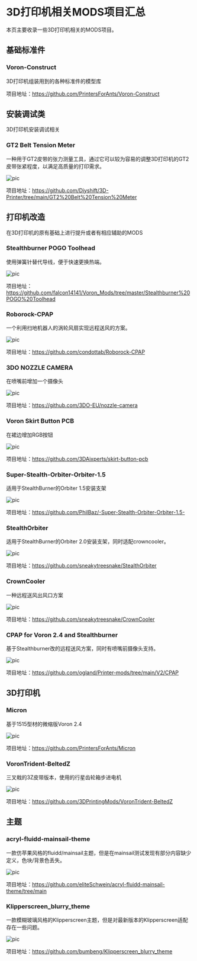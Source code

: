 # 3D打印机相关MODS项目汇总

本页主要收录一些3D打印机相关的MODS项目。

## 基础标准件

### Voron-Construct

3D打印机组装用到的各种标准件的模型库

项目地址：https://github.com/PrintersForAnts/Voron-Construct

## 安装调试类

3D打印机安装调试相关

### GT2 Belt Tension Meter

一种用于GT2皮带的张力测量工具，通过它可以较为容易的调整3D打印机的GT2皮带张紧程度，以满足高质量的打印需求。

![pic](https://raw.githubusercontent.com/Diyshift/3D-Printer/main/GT2%20Belt%20Tension%20Meter/Images/meteronbelt.JPG)

项目地址：https://github.com/Diyshift/3D-Printer/tree/main/GT2%20Belt%20Tension%20Meter


## 打印机改造

在3D打印机的原有基础上进行提升或者有相应辅助的MODS

### Stealthburner POGO Toolhead

使用弹簧针替代导线，便于快速更换热端。

![pic](https://raw.githubusercontent.com/falcon14141/Voron_Mods/master/Stealthburner%20POGO%20Toolhead/images/Pogo-CW2.png)

项目地址：https://github.com/falcon14141/Voron_Mods/tree/master/Stealthburner%20POGO%20Toolhead

### Roborock-CPAP

一个利用扫地机器人的涡轮风扇实现远程送风的方案。

![pic](https://user-images.githubusercontent.com/121378039/209482129-ca142f26-6aaa-42c2-b7cc-db964e90b7dd.png)

项目地址：https://github.com/condottab/Roborock-CPAP

### 3DO NOZZLE CAMERA

在喷嘴前增加一个摄像头

![pic](https://raw.githubusercontent.com/3DO-EU/nozzle-camera/main/printers/Voron_Stealthburner/images/SB_UHF.jpg)

项目地址：https://github.com/3DO-EU/nozzle-camera

### Voron Skirt Button PCB

在裙边增加RGB按钮

![pic](https://raw.githubusercontent.com/3DAixperts/skirt-button-pcb/V1/V1/images/thumbnail3.png)

项目地址：https://github.com/3DAixperts/skirt-button-pcb

### Super-Stealth-Orbiter-Orbiter-1.5

适用于StealthBurner的Orbiter 1.5安装支架

![pic](https://user-images.githubusercontent.com/21558241/216803339-88eed779-3b86-44f2-978e-974c27281f8a.jpg)

项目地址：https://github.com/PhilBaz/-Super-Stealth-Orbiter-Orbiter-1.5-

### StealthOrbiter

适用于StealthBurner的Orbiter 2.0安装支架，同时适配crowncooler。

![pic](https://user-images.githubusercontent.com/12782053/229247959-782a5b35-3315-48fa-8873-b30b1c99f6f5.png)

项目地址：https://github.com/sneakytreesnake/StealthOrbiter

### CrownCooler

一种远程送风出风口方案

![pic](https://user-images.githubusercontent.com/12782053/218704842-4c892ae8-7313-47ee-ab54-abd7306c677a.png)

项目地址：https://github.com/sneakytreesnake/CrownCooler

### CPAP for Voron 2.4 and Stealthburner

基于Stealthburner改的远程送风方案，同时有喷嘴前摄像头支持。

![pic](https://user-images.githubusercontent.com/37978198/213911436-9f89ef58-61e0-4f93-8960-56643ca9741a.png)

项目地址：https://github.com/ogland/Printer-mods/tree/main/V2/CPAP

## 3D打印机

### Micron

基于1515型材的微缩版Voron 2.4

![pic](https://raw.githubusercontent.com/PrintersForAnts/Micron/main/Images/Green-Micron-plus-Render.png)

项目地址：https://github.com/PrintersForAnts/Micron

### VoronTrident-BeltedZ

三叉戟的3Z皮带版本，使用的行星齿轮箱步进电机

![pic](https://raw.githubusercontent.com/3DPrintingMods/VoronTrident-BeltedZ/master/images/genevamotion.jpg)

项目地址：https://github.com/3DPrintingMods/VoronTrident-BeltedZ




## 主题

### acryl-fluidd-mainsail-theme

一款仿苹果风格的fluidd/mainsail主题，但是在mainsail测试发现有部分内容缺少定义，色块/背景色丢失。

![pic](https://raw.githubusercontent.com/eliteSchwein/acryl-fluidd-mainsail-theme/main/screenshot.jpg)

项目地址：https://github.com/eliteSchwein/acryl-fluidd-mainsail-theme/tree/main

### Klipperscreen_blurry_theme

一款模糊玻璃风格的Klipperscreen主题，但是对最新版本的Klipperscreen适配存在一些问题。

![pic](https://user-images.githubusercontent.com/111509593/231819493-aadc9808-b94f-4984-aed5-f4a70b33175d.png)

项目地址：https://github.com/bumbeng/Klipperscreen_blurry_theme